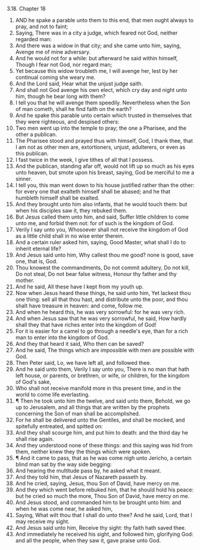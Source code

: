 3.18. Chapter 18
1. AND he spake a parable unto them to this end, that men ought always to pray, and not to faint;
2. Saying, There was in a city a judge, which feared not God, neither regarded man:
3. And there was a widow in that city; and she came unto him, saying, Avenge me of mine adversary.
4. And he would not for a while: but afterward he said within himself, Though I fear not God, nor regard man;
5. Yet because this widow troubleth me, I will avenge her, lest by her continual coming she weary me.
6. And the Lord said, Hear what the unjust judge saith.
7. And shall not God avenge his own elect, which cry day and night unto him, though he bear long with them?
8. I tell you that he will avenge them speedily. Nevertheless when the Son of man cometh, shall he find faith on the earth?
9. And he spake this parable unto certain which trusted in themselves that they were righteous, and despised others:
10. Two men went up into the temple to pray; the one a Pharisee, and the other a publican.
11. The Pharisee stood and prayed thus with himself, God, I thank thee, that I am not as other men are, extortioners, unjust, adulterers, or even as this publican.
12. I fast twice in the week, I give tithes of all that I possess.
13. And the publican, standing afar off, would not lift up so much as his eyes unto heaven, but smote upon his breast, saying, God be merciful to me a sinner.
14. I tell you, this man went down to his house justified rather than the other: for every one that exalteth himself shall be abased; and he that humbleth himself shall be exalted.
15. And they brought unto him also infants, that he would touch them: but when his disciples saw it, they rebuked them.
16. But Jesus called them unto him, and said, Suffer little children to come unto me, and forbid them not: for of such is the kingdom of God.
17. Verily I say unto you, Whosoever shall not receive the kingdom of God as a little child shall in no wise enter therein.
18. And a certain ruler asked him, saying, Good Master, what shall I do to inherit eternal life?
19. And Jesus said unto him, Why callest thou me good? none is good, save one, that is, God.
20. Thou knowest the commandments, Do not commit adultery, Do not kill, Do not steal, Do not bear false witness, Honour thy father and thy mother.
21. And he said, All these have I kept from my youth up.
22. Now when Jesus heard these things, he said unto him, Yet lackest thou one thing: sell all that thou hast, and distribute unto the poor, and thou shalt have treasure in heaven: and come, follow me.
23. And when he heard this, he was very sorrowful: for he was very rich.
24. And when Jesus saw that he was very sorrowful, he said, How hardly shall they that have riches enter into the kingdom of God!
25. For it is easier for a camel to go through a needle's eye, than for a rich man to enter into the kingdom of God.
26. And they that heard it said, Who then can be saved?
27. And he said, The things which are impossible with men are possible with God.
28. Then Peter said, Lo, we have left all, and followed thee.
29. And he said unto them, Verily I say unto you, There is no man that hath left house, or parents, or brethren, or wife, or children, for the kingdom of God's sake,
30. Who shall not receive manifold more in this present time, and in the world to come life everlasting.
31. ¶ Then he took unto him the twelve, and said unto them, Behold, we go up to Jerusalem, and all things that are written by the prophets concerning the Son of man shall be accomplished.
32. For he shall be delivered unto the Gentiles, and shall be mocked, and spitefully entreated, and spitted on:
33. And they shall scourge him, and put him to death: and the third day he shall rise again.
34. And they understood none of these things: and this saying was hid from them, neither knew they the things which were spoken.
35. ¶ And it came to pass, that as he was come nigh unto Jericho, a certain blind man sat by the way side begging:
36. And hearing the multitude pass by, he asked what it meant.
37. And they told him, that Jesus of Nazareth passeth by.
38. And he cried, saying, Jesus, thou Son of David, have mercy on me.
39. And they which went before rebuked him, that he should hold his peace: but he cried so much the more, Thou Son of David, have mercy on me.
40. And Jesus stood, and commanded him to be brought unto him: and when he was come near, he asked him,
41. Saying, What wilt thou that I shall do unto thee? And he said, Lord, that I may receive my sight.
42. And Jesus said unto him, Receive thy sight: thy faith hath saved thee.
43. And immediately he received his sight, and followed him, glorifying God: and all the people, when they saw it, gave praise unto God.

